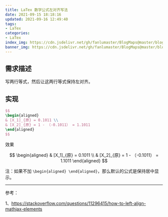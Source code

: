 ```yaml
---
title: LaTex 数学公式左对齐写法
date: 2021-09-15 18:18:16
updated: 2021-09-16 12:49:40
tags:
- LaTex
categories:
- LaTex
index_img: https://cdn.jsdelivr.net/gh/fanlumaster/BlogMaps@master/blogs/pictures/20210916124905.png
banner_img: https://cdn.jsdelivr.net/gh/fanlumaster/BlogMaps@master/blogs/pictures/20210916124905.png
---
```


## 需求描述

写两行等式，然后让这两行等式保持左对齐。

## 实现

```latex
$$
\begin{aligned}
& [X_1]_{原} = 0.1011 \\
& [X_2]_{原} = 1 - （-0.1011） = 1.1011
\end{aligned}
$$
```

效果

$$
\begin{aligned}
& [X_1]_{原} = 0.1011 \\
& [X_2]_{原} = 1 - （-0.1011） = 1.1011
\end{aligned}
$$

注：如果不加 `\begin{aligned} \end{aligned}`，那么默认的公式是保持居中显示。

---

参考：

1、<https://stackoverflow.com/questions/11296415/how-to-left-align-mathjax-elements>